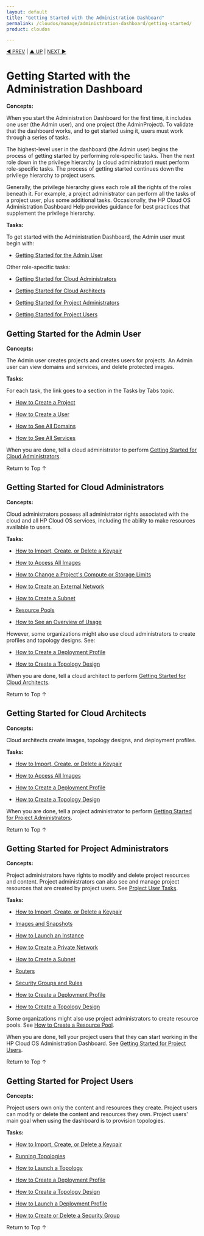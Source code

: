 ```yaml
---
layout: default
title: "Getting Started with the Administration Dashboard"
permalink: /cloudos/manage/administration-dashboard/getting-started/
product: cloudos

---
```



<a name="_top"> </a>

<script> 

function PageRefresh { 
onLoad="window.refresh"
}

PageRefresh();

</script>


<p style="font-size: small;"> <a href="/cloudos/manage/administration-dashboard/welcome/">&#9664; PREV</a> | <a href="/cloudos/manage/administration-dashboard/">&#9650; UP</a> | <a href="/cloudos/manage/administration-dashboard/topology-designs/">NEXT &#9654;</a> </p>

# Getting Started with the Administration Dashboard

**Concepts:**

When you start the Administration Dashboard for the first time, it includes one user (the Admin user), and one project (the AdminProject). 
To validate that the dashboard works, and to get started using it, users must work through a series of tasks.

The highest-level user in the dashboard (the Admin user) begins the process of getting started by performing role-specific tasks. 
Then the next role down in the privilege hierarchy (a cloud administrator) must perform role-specific tasks. The process of getting 
started continues down the privilege hierarchy to project users.

Generally, the privilege hierarchy gives each role all the rights of the roles beneath it. For example, a project administrator 
can perform all the tasks of a project user, plus some additional tasks. Occasionally, the HP Cloud OS Administration Dashboard Help 
provides guidance for best practices that supplement the privilege hierarchy.

**Tasks:**

To get started with the Administration Dashboard, the Admin user must begin with:

* [Getting Started for the Admin User](#getting-started-for-the-admin-user)

Other role-specific tasks:

* [Getting Started for Cloud Administrators](#getting-started-for-cloud-administrators) 

* [Getting Started for Cloud Architects](#getting-started-for-cloud-architects)

* [Getting Started for Project Administrators](#getting-started-for-project-administrators)

* [Getting Started for Project Users](#getting-started-for-project-users)


## Getting Started for the Admin User

**Concepts:**

The Admin user creates projects and creates users for projects. An Admin user can view domains and services, and delete protected images.

**Tasks:**

For each task, the link goes to a section in the Tasks by Tabs topic.    

* [How to Create a Project](/cloudos/manage/administration-dashboard/tasks-by-tab/#how-to-create-a-project)

* [How to Create a User](/cloudos/manage/administration-dashboard/tasks-by-tab/#how-to-create-a-user)

* [How to See All Domains](/cloudos/manage/administration-dashboard/tasks-by-tab/#how-to-see-all-domains)

* [How to See All Services](/cloudos/manage/administration-dashboard/tasks-by-tab/#how-to-see-all-services)

When you are done, tell a cloud administrator to perform [Getting Started for Cloud Administrators](#getting-started-for-cloud-administrators). 

<a href="#_top" style="padding:14px 0px 14px 0px; text-decoration: none;"> Return to Top &#8593; </a>


## Getting Started for Cloud Administrators

**Concepts:**

Cloud administrators possess all administrator rights associated with the cloud and all HP Cloud OS services, 
including the ability to make resources available to users.

**Tasks:**

* [How to Import, Create, or Delete a Keypair](#)

* [How to Access All Images](#)

* [How to Change a Project's Compute or Storage Limits](#)

* [How to Create an External Network](#)

* [How to Create a Subnet](#)

* [Resource Pools](#)

* [How to See an Overview of Usage](#)

However, some organizations might also use cloud administrators to create profiles and topology designs. See:

* [How to Create a Deployment Profile](#)

* [How to Create a Topology Design](#)

When you are done, tell a cloud architect to perform [Getting Started for Cloud Architects](#getting-started-for-cloud-architects). 

<a href="#_top" style="padding:14px 0px 14px 0px; text-decoration: none;"> Return to Top &#8593; </a>

## Getting Started for Cloud Architects

**Concepts:**

Cloud architects create images, topology designs, and deployment profiles.

**Tasks:**

* [How to Import, Create, or Delete a Keypair](#)

* [How to Access All Images](#)

* [How to Create a Deployment Profile](#)

* [How to Create a Topology Design](#)

When you are done, tell a project administrator to perform [Getting Started for Project Administrators](#getting-started-for-project-administrators).

<a href="#_top" style="padding:14px 0px 14px 0px; text-decoration: none;"> Return to Top &#8593; </a>


## Getting Started for Project Administrators

**Concepts:**

Project administrators have rights to modify and delete project resources and content. Project administrators can also see 
and manage project resources that are created by project users. See [Project User Tasks](#).

**Tasks:**

* [How to Import, Create, or Delete a Keypair](#)

* [Images and Snapshots](#)

* [How to Launch an Instance](#)

* [How to Create a Private Network](#)

* [How to Create a Subnet](#)

* [Routers](#)

* [Security Groups and Rules](#)

* [How to Create a Deployment Profile](#)

* [How to Create a Topology Design](#)

Some organizations might also use project administrators to create resource pools. See [How to Create a Resource Pool](#).

When you are done, tell your project users that they can start working in the HP Cloud OS Administration Dashboard. 
See [Getting Started for Project Users](#getting-started-for-project-users).

<a href="#_top" style="padding:14px 0px 14px 0px; text-decoration: none;"> Return to Top &#8593; </a>


## Getting Started for Project Users

**Concepts:**

Project users own only the content and resources they create. Project users can modify or delete the content and resources they own. 
Project users' main goal when using the dashboard is to provision topologies.

**Tasks:**

* [How to Import, Create, or Delete a Keypair](#)

* [Running Topologies](#)

* [How to Launch a Topology](#)

* [How to Create a Deployment Profile](#)

* [How to Create a Topology Design](#)

* [How to Launch a Deployment Profile](#)

* [How to Create or Delete a Security Group](#)

<a href="#_top" style="padding:14px 0px 14px 0px; text-decoration: none;"> Return to Top &#8593; </a>
